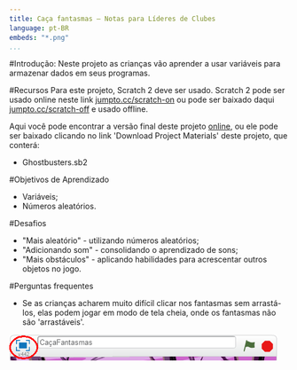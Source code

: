 ```yaml
---
title: Caça fantasmas — Notas para Líderes de Clubes
language: pt-BR
embeds: "*.png"
...
```


#Introdução:
Neste projeto as crianças vão aprender a usar variáveis para armazenar dados em seus programas.

#Recursos
Para este projeto, Scratch 2 deve ser usado. Scratch 2 pode ser usado online neste link [jumpto.cc/scratch-on](http://jumpto.cc/scratch-on) ou pode ser baixado daqui [jumpto.cc/scratch-off](http://jumpto.cc/scratch-off) e usado offline.

Aqui você pode encontrar a versão final deste projeto  <a href="http://scratch.mit.edu/projects/60787262/#editor">online</a>, ou ele pode ser baixado clicando no link 'Download Project Materials' deste projeto, que conterá:

+ Ghostbusters.sb2

#Objetivos de Aprendizado
+ Variáveis;
+ Números aleatórios.

#Desafios
+ "Mais aleatório" - utilizando números aleatórios;
+ "Adicionando som" - consolidando o aprendizado de sons;
+ "Mais obstáculos" - aplicando habilidades para acrescentar outros objetos no jogo.

#Perguntas frequentes
+ Se as crianças acharem muito difícil clicar nos fantasmas sem arrastá-los, elas podem jogar em modo de tela cheia, onde os fantasmas não são 'arrastáveis'.

![screenshot](ghost-fullscreen.png)
